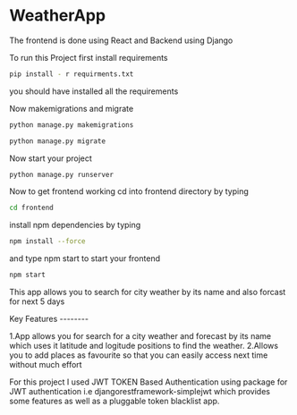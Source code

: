 # WeatherApp

The frontend is done using React and Backend using Django

To run this Project first install requirements

```sh
pip install - r requirments.txt
```

you should have installed all the requirements

Now makemigrations and migrate
```sh
python manage.py makemigrations
```
```sh
python manage.py migrate
```

Now start your project

```sh
python manage.py runserver
```

Now to get frontend working cd into frontend directory by typing
```sh
cd frontend
```
install npm dependencies by typing
```sh
npm install --force
```
and type npm start to start your frontend

```sh
npm start
```
This app allows you to search for city weather by its name and also forcast for next 5 days

Key Features  --------

1.App allows you for search for a city weather and forecast by its name which uses it latitude and logitude positions to find the weather.
2.Allows you to add places as favourite so that you can easily access next time without much effort

For this project I used JWT TOKEN Based Authentication using package for JWT authentication i.e djangorestframework-simplejwt which provides some features as well as a pluggable token blacklist app.
